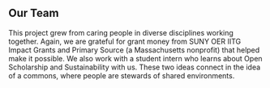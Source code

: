 ## Our Team

This project grew from caring people in diverse disciplines working together. Again, we are grateful for grant money from SUNY OER IITG Impact Grants and Primary Source (a Massachusetts nonprofit) that helped make it possible. We also work with a student intern who learns about Open Scholarship and Sustainability with us. These two ideas connect in the idea of a commons, where people are stewards of shared environments.
